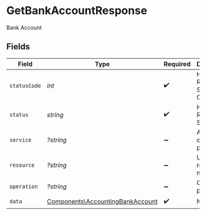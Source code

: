 # GetBankAccountResponse

Bank Account


## Fields

| Field                                                                                | Type                                                                                 | Required                                                                             | Description                                                                          | Example                                                                              |
| ------------------------------------------------------------------------------------ | ------------------------------------------------------------------------------------ | ------------------------------------------------------------------------------------ | ------------------------------------------------------------------------------------ | ------------------------------------------------------------------------------------ |
| `statusCode`                                                                         | *int*                                                                                | :heavy_check_mark:                                                                   | HTTP Response Status Code                                                            | 200                                                                                  |
| `status`                                                                             | *string*                                                                             | :heavy_check_mark:                                                                   | HTTP Response Status                                                                 | OK                                                                                   |
| `service`                                                                            | *?string*                                                                            | :heavy_minus_sign:                                                                   | Apideck ID of service provider                                                       | quickbooks                                                                           |
| `resource`                                                                           | *?string*                                                                            | :heavy_minus_sign:                                                                   | Unified API resource name                                                            | bank-accounts                                                                        |
| `operation`                                                                          | *?string*                                                                            | :heavy_minus_sign:                                                                   | Operation performed                                                                  | one                                                                                  |
| `data`                                                                               | [Components\AccountingBankAccount](../../Models/Components/AccountingBankAccount.md) | :heavy_check_mark:                                                                   | N/A                                                                                  |                                                                                      |